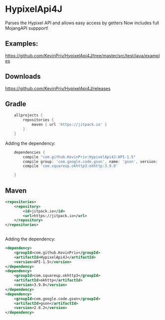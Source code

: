# HypixelApi4J
Parses the Hypixel API and allows easy access by getters
Now includes full MojangAPI suppport!

Examples: 
-
https://github.com/KevinPriv/HypixelApi4J/tree/master/src/test/java/examples

Downloads
-
https://github.com/KevinPriv/HypixelApi4J/releases  

Gradle
-
```gradle
    allprojects {
        repositories {
            maven { url 'https://jitpack.io' }
        }
    }
```
Adding the dependency:
```gradle
    dependencies {
        compile "com.github.KevinPriv:HypixelApi4J:API-1.5"
        compile group: 'com.google.code.gson', name: 'gson', version: '2.8.2'
        compile 'com.squareup.okhttp3:okhttp:3.9.0'

    }

```
Maven
-
```xml
<repositories>
    <repository>
        <id>jitpack.io</id>
        <url>https://jitpack.io</url>
    </repository>
</repositories>
      
 ```
 Adding the dependency:
```xml
<dependency>
    <groupId>com.github.KevinPriv</groupId>
    <artifactId>HypixelApi4J</artifactId>
    <version>API-1.5</version>
</dependency>
<dependency>
    <groupId>com.squareup.okhttp3</groupId>
    <artifactId>okhttp</artifactId>
    <version>3.9.0</version>
</dependency>
<dependency>
    <groupId>com.google.code.gson</groupId>
    <artifactId>gson</artifactId>
    <version>2.8.2</version>
</dependency>

```

      
     
